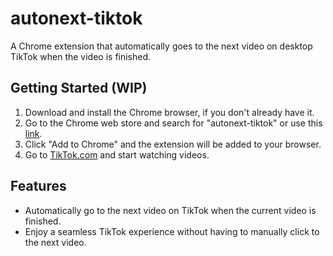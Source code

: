 # autonext-tiktok

A Chrome extension that automatically goes to the next video on desktop TikTok when the video is finished.

## Getting Started (WIP)

1. Download and install the Chrome browser, if you don't already have it.
2. Go to the Chrome web store and search for "autonext-tiktok" or use this [link](link).
3. Click "Add to Chrome" and the extension will be added to your browser.
4. Go to [TikTok.com](https://www.tiktok.com) and start watching videos.

## Features

- Automatically go to the next video on TikTok when the current video is finished.
- Enjoy a seamless TikTok experience without having to manually click to the next video.
